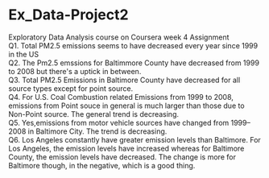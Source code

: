 # Ex_Data-Project2
Exploratory Data Analysis course on Coursera week 4 Assignment<br>
Q1. Total PM2.5 emissions seems to have decreased every year since 1999 in the US<br>
Q2. The Pm2.5 emssions for Baltimmore County have decreased from 1999 to 2008 but there's a uptick in between.<br>
Q3. Total PM2.5 Emissions in Baltimore County have decreased for all source types except for point source.<br>
Q4. For U.S. Coal Combustion related Emissions from 1999 to 2008, emissions from Point souce in general is much larger than those due to Non-Point source. The general trend is decreasing.<br>
Q5. Yes,emissions from motor vehicle sources have changed from 1999–2008 in Baltimore City. The trend is decreasing.<br>
Q6. Los Angeles constantly have greater emission levels than Baltimore. For Los Angeles, the emission levels have increased whereas for Baltimore County, the emission levels have decreased. The change is more for Baltimore though, in the negative, which is a good thing.
